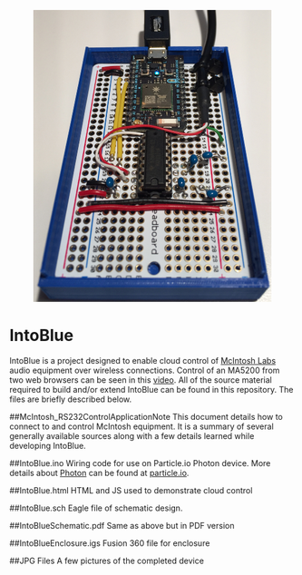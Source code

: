 <p align="center">
  <a href="https://youtu.be/zQ3S4JUxpOc">
    <img height="515" width="420" src="https://raw.githubusercontent.com/RKikta/IntoBlue/master/IntoBlueCircuit.JPG">
  </a>
</p>

# IntoBlue
IntoBlue is a project designed to enable cloud control of [McIntosh Labs](http://www.mcintoshlabs.com) audio equipment over wireless connections. Control of an MA5200 from two web browsers can be seen in this [video]( https://youtu.be/zQ3S4JUxpOc). All of the source material required to build and/or extend IntoBlue can be found in this repository. The files are briefly described below.

##McIntosh_RS232ControlApplicationNote
This document details how to connect to and control McIntosh equipment. It is a summary of several generally available sources along with a few details learned while developing IntoBlue.

##IntoBlue.ino
Wiring code for use on Particle.io Photon device. More details about [Photon]( https://docs.particle.io/datasheets/photon-datasheet) can be found at [particle.io](https://www.particle.io).

##IntoBlue.html
HTML and JS used to demonstrate cloud control 

##IntoBlue.sch
Eagle file of schematic design. 

##IntoBlueSchematic.pdf
Same as above but in PDF version

##IntoBlueEnclosure.igs
Fusion 360 file for enclosure

##JPG Files
A few pictures of the completed device

